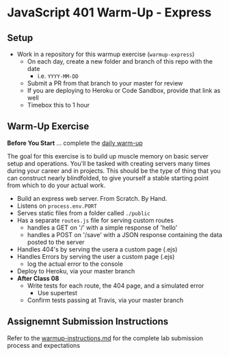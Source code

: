 # JavaScript 401 Warm-Up - Express

## Setup
* Work in a repository for this warmup exercise (`warmup-express`)
  * On each day, create a new folder and branch of this repo with the date
    * i.e. `YYYY-MM-DD`
  * Submit a PR from that branch to your master for review
  * If you are deploying to Heroku or Code Sandbox, provide that link as well
  * Timebox this to 1 hour

## Warm-Up Exercise

**Before You Start** ... complete the [daily warm-up](../warmup-daily)

The goal for this exercise is to build up muscle memory on basic server setup and operations. You'll be tasked with creating servers many times during your career and in projects. This should be the type of thing that you can construct nearly blindfolded, to give yourself a stable starting point from which to do your actual work.

* Build an express web server. From Scratch. By Hand.
* Listens on `process.env.PORT`
* Serves static files from a folder called `./public`
* Has a separate `routes.js` file for serving custom routes
  * handles a GET on '/' with a simple response of 'hello'
  * handles a POST on '/save' with a JSON response containing the data posted to the server
* Handles 404's by serving the usera a custom page (.ejs)
* Handles Errors by serving the user a custom page (.ejs)
  * log the actual error to the console
* Deploy to Heroku, via your master branch
* **After Class 08**
    * Write tests for each route, the 404 page, and a simulated error
      * Use supertest
    * Confirm tests passing at Travis, via your master branch


## Assignemnt Submission Instructions
Refer to the [warmup-instructions.md](../../../reference/submission-instructions/warmups) for the complete lab submission process and expectations
